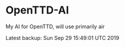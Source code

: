 # OpenTTD-AI
My AI for OpenTTD, will use primarily air

Latest backup: Sun Sep 29 15:49:01 UTC 2019
